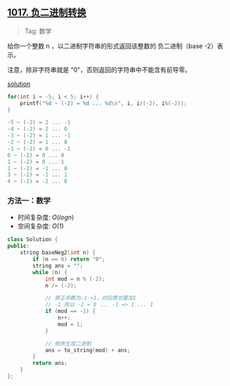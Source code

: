 ## [1017. 负二进制转换](https://leetcode.cn/problems/convert-to-base-2/description/)

> Tag: 数学

给你一个整数 n ，以二进制字符串的形式返回该整数的 负二进制（base -2）表示。

注意，除非字符串就是 "0"，否则返回的字符串中不能含有前导零。

[solution](https://leetcode.cn/problems/convert-to-base-2/solutions/2759014/javapython3cmo-ni-shu-xue-jin-zhi-zhuan-9j7na/)

```cpp
for(int i = -5; i < 5; i++) {
    printf("%d ~ (-2) = %d ... %d\n", i, i/(-2), i%(-2));
}

-5 ~ (-2) = 2 ... -1
-4 ~ (-2) = 2 ... 0
-3 ~ (-2) = 1 ... -1
-2 ~ (-2) = 1 ... 0
-1 ~ (-2) = 0 ... -1
0 ~ (-2) = 0 ... 0
1 ~ (-2) = 0 ... 1
2 ~ (-2) = -1 ... 0
3 ~ (-2) = -1 ... 1
4 ~ (-2) = -2 ... 0
```

### 方法一：数学
* 时间复杂度: ${O(logn)}$
* 空间复杂度: ${O(1)}$
```cpp
class Solution {
public:
    string baseNeg2(int n) {
        if (n == 0) return "0";
        string ans = "";
        while (n) {
            int mod = n % (-2);
            n /= (-2);

            // 修正余数为-1->1，对应商也要加1
            // -1 除以 -2 = 0 ... -1 => 1 ... 1
            if (mod == -1) {
                n++;
                mod = 1;
            }

            // 倒序生成二进制
            ans = to_string(mod) + ans;
        }
        return ans;
    }
};
```
